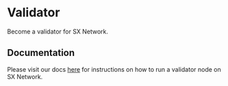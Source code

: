 # Validator

Become a validator for SX Network.

## Documentation

Please visit our docs [here](https://docs.sx.technology/developers/become-a-validator) for instructions on how to run a validator node on SX Network.
